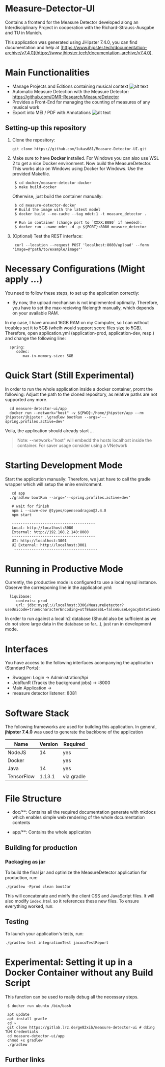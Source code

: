 # Measure-Detector-UI

Contains a frontend for the Measure Detector developed along an Interdisciplinary Project in cooperation with the Richard-Strauss-Ausgabe and TU in Munich.
 
This application was generated using JHipster 7.4.0, you can find documentation and help at [https://www.jhipster.tech/documentation-archive/v7.4.0](https://www.jhipster.tech/documentation-archive/v7.4.0).


# Main Functionalities

* Manage Projects and Editions containing musical context
  ![alt text](doc/measure-detector-docs/images/editions.png)
* Automatic Measure Detection with the Measure Detector: https://github.com/OMR-Research/MeasureDetector
* Provides a Front-End for managing the counting of measures of any musical work
* Export into MEI / PDF with Annotations
  ![alt text](doc/measure-detector-docs/images/generated.png)

## Setting-up this repository
  
1) Clone the repository: 

       git clone https://github.com/lukas681/Measure-Detector-UI.git 

3) Make sure to have **Docker** installed. For Windows you can also use WSL 2 to get a nice Docker environment. Now build the MeasureDetector. This works also on Windows using Docker for Windows. Use the provided Makefile.


        $ cd docker/measure-detector-docker
        $ make build-docker


   Otherwise, just build the container manually:

        $ cd measure-detector-docker
        # Build the image with the latest model
        $ docker build --no-cache --tag mdet:1 -t measure_detector .

        # Run in container (change port to `XXXX:8080` if needed):
        $ docker run --name mdet -d -p ${PORT}:8080 measure_detector
   
3) (Optional) Test the REST interface:

        curl --location --request POST 'localhost:8080/upload' --form 'image=@"path/to/example/image"'

# Necessary Configurations (Might apply ...)

You need to follow these steps, to set up the application correctly:

* By now, the upload mechanism is not implemented optimally. Therefore, you have to set the max-recieving filelength manually, which depends on your available RAM.

In my case, I have around 16GB RAM on my Computer, so I can without troubles set it to 5GB (whcih would support score files size to 5GB). Therefore, open application.yml (application-prod, application-dev, resp.) and change the following line:


      spring:
         codec:
            max-in-memory-size: 5GB

# Quick Start (Still Experimental)

In order to run the whole application inside a docker container, promt the following: Adjust the path to the cloned repository, as relative paths are not supported any more.

      cd measure-detector-ui/app
      docker run --network="host" -v ${PWD}:/home/jhipster/app --rm jhipster/jhipster .\gradlew bootRun --args='--spring.profiles.active=dev'


Voila, the application should already start ...

> Note: --network="host" will embedd the hosts localhost inside the container. For saver usage consider using a VNetwork


# Starting Development Mode
Start the application manually: Therefore, we just have to call the gradle wrapper which will setup the enire environment.

       cd app
      ./gradlew bootRun --args='--spring.profiles.active=dev'

       # wait for finish
       npm i --save-dev @types/openseadragon@2.4.8
       npm start

       --------------------------------------
       Local: http://localhost:8080
       External: http://192.168.2.148:8080
       --------------------------------------
       UI: http://localhost:3001
       UI External: http://localhost:3001
        --------------------------------------

# Running in Productive Mode

Currently, the productive mode is configured to use a local mysql instance. Observe the corresponing line in the application.yml:

      liquibase:
         contexts: prod
         url: jdbc:mysql://localhost:3306/MeasureDetector?useUnicode=true&characterEncoding=utf8&useSSL=false&useLegacyDatetimeCode=false&serverTimezone=UTC&createDatabaseIfNotExist=true

In order to run against a local h2 database (Should also be sufficient as we do not store large data in the database so far...), just run in development mode.

# Interfaces

You have access to the following interfaces acompanying the application (Standard Ports):

* Swagger: Login -> Administration/Api
* JobRunR (Tracks the background jobs) -> :8000
* Main Application ->
* measure detector listener: 8081

# Software Stack

The following frameworks are used for building this application. In general, **jhipster 7.4.0** was used to generate the backbone of the application

| Name  	      | Version 	 |   Required	|
|--------------|-----------|---	|
| NodeJS 	     | 14 	      |  yes 	|
| Docker 	     | 	         |  yes 	|
| Java         | 	14       |  yes 	|
| TensorFlow 	 | 1.13.1 	  |   via gradle	|

# File Structure

* doc/**: Contains all the required documentation generate with mkdocs which enables simple web rendering of the whole documentation contents
  
* app/**: Contains the whole application

## Building for production

### Packaging as jar

To build the final jar and optimize the MeasureDetector application for production, run:

```
./gradlew -Pprod clean bootJar
```

This will concatenate and minify the client CSS and JavaScript files. It will also modify `index.html` so it references these new files.
To ensure everything worked, run:

## Testing

To launch your application's tests, run:

```
./gradlew test integrationTest jacocoTestReport
```


# Experimental: Setting it up in a Docker Container without any Build Script

This function can be used to really debug all the necessary steps.

     $ docker run ubuntu /bin/bash

     apt update
     apt install gradle 
     cd ~
     git clone https://gitlab.lrz.de/ge82xib/measure-detector-ui # dding TUM Credentials
     cd measure-detector-ui/app     
     chmod +x gradlew 
     ./gradlew
   
## Further links

[node.js]: https://nodejs.org/
[npm]: https://www.npmjs.com/
[webpack]: https://webpack.github.io/
[browsersync]: https://www.browsersync.io/
[jest]: https://facebook.github.io/jest/
[leaflet]: https://leafletjs.com/
[definitelytyped]: https://definitelytyped.org/
[angular cli]: https://cli.angular.io/
